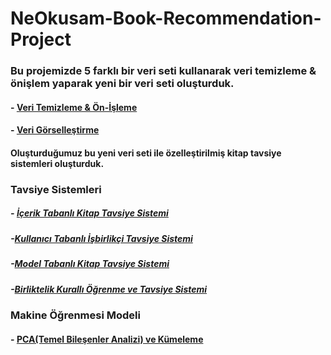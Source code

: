 # NeOkusam-Book-Recommendation-Project

### Bu projemizde 5 farklı bir veri seti kullanarak veri temizleme & önişlem yaparak yeni bir veri seti oluşturduk.

#### - [Veri Temizleme & Ön-İşleme](https://github.com/grknc/NeOkusam-Book-Recommendation-Project/blob/main/jupyter_notebook/1-final_project_data_cleaning_preparation.ipynb)

#### - [Veri Görselleştirme](https://github.com/grknc/NeOkusam-Book-Recommendation-Project/blob/main/jupyter_notebook/2-final_project_data_visualization.ipynb)

#### Oluşturduğumuz bu yeni veri seti ile özelleştirilmiş kitap tavsiye sistemleri oluşturduk.

### **Tavsiye Sistemleri**

##### - [İçerik Tabanlı Kitap Tavsiye Sistemi](https://github.com/grknc/NeOkusam-Book-Recommendation-Project/blob/main/jupyter_notebook/3-final_project_content_based_recommendation.ipynb)

##### -[Kullanıcı Tabanlı İşbirlikçi Tavsiye Sistemi](https://github.com/grknc/NeOkusam-Book-Recommendation-Project/blob/main/jupyter_notebook/4-final_project_user_based_recommender_system.ipynb)

##### -[Model Tabanlı Kitap Tavsiye Sistemi](https://github.com/grknc/NeOkusam-Book-Recommendation-Project/blob/main/jupyter_notebook/5-final_project_matrix_based_collaborative_modeling.ipynb)

##### -[Birliktelik Kurallı Öğrenme ve Tavsiye Sistemi](https://github.com/grknc/NeOkusam-Book-Recommendation-Project/blob/main/jupyter_notebook/6-final_project_arl_recommender.ipynb)

### Makine Öğrenmesi Modeli

#### - [PCA(Temel Bileşenler Analizi) ve Kümeleme](https://github.com/grknc/NeOkusam-Book-Recommendation-Project/blob/main/jupyter_notebook/7-final_project_pca.ipynb)
